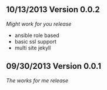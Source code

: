 ## 10/13/2013 Version 0.0.2

*Might work for you release*

* ansible role based
* basic ssl support
* multi site jekyll

## 09/30/2013 Version 0.0.1

*The works for me release* 
